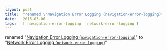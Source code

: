 ```yaml
---
layout: post
title:  "renamed \"Navigation Error Logging (navigation-error-logging)\" to \"Network Error Logging (network-error-logging)\""
date:   2015-03-06
tags:   [ navigation-error-logging , network-error-logging ]
---
```


renamed "[Navigation Error Logging (`navigation-error-logging`)](/spec/navigation-error-logging)" to "[Network Error Logging (`network-error-logging`)](/spec/network-error-logging)"

